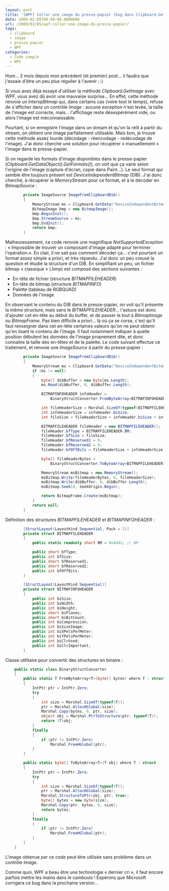 ```yaml
---
layout: post
title: '[WPF] Coller une image du presse-papier (bug dans Clipboard.GetImage)'
date: 2009-02-05T00:00:00.0000000
url: /2009/02/05/wpf-coller-une-image-du-presse-papier/
tags:
  - clipboard
  - image
  - presse-papier
  - WPF
categories:
  - Code sample
  - WPF
---
```



Hum... 2 mois depuis mon précédent (et premier) post... il faudra que j'essaie d'être un peu plus régulier à l'avenir ;-)

Si vous avez déjà essayé d'utiliser la méthode *Clipboard.GetImage* avec WPF, vous avez dû avoir une mauvaise surprise... En effet, cette méthode renvoie un *InteropBitmap* qui, dans certains cas (voire tout le temps), refuse de s'afficher dans un contrôle *Image* : aucune exception n'est levée, la taille de l'image est correcte, mais... l'affichage reste désespérément vide, ou alors l'image est méconnaissable.

Pourtant, si on enregistre l'image dans un stream et qu'on la relit à partir du stream, on obtient une image parfaitement utilisable. Mais bon, je trouve  cette méthode assez lourde (décodage - réencodage - redécodage de l'image). J'ai donc cherché une solution pour récupérer « manuellement » l'image dans le presse-papier.

Si on regarde les formats d'image disponibles dans le presse-papier (*Clipboard.GetDataObject().GetFormats()*), on voit que ça varie selon l'origine de l'image (capture d'écran, copie dans Paint…). Le seul format qui semble être toujours présent est *DeviceIndependentBitmap* (DIB). J'ai donc cherché, à récupérer le *MemoryStream* pour ce format, et à le décoder en *BitmapSource* :

```csharp
        private ImageSource ImageFromClipboardDib()
        {
            MemoryStream ms = Clipboard.GetData("DeviceIndependentBitmap") as MemoryStream;
            BitmapImage bmp = new BitmapImage();
            bmp.BeginInit();
            bmp.StreamSource = ms;
            bmp.EndInit();
            return bmp;
        }
```

Malheureusement, ce code renvoie une magnifique *NotSupportedException* : « Impossible de trouver un composant d'image adapté pour terminer l'opération.». En clair, il ne sait pas comment décoder ça… c'est pourtant un format assez simple a priori, et très répandu. J'ai donc un peu creusé la question et étudié la structure d'un DIB. En simplifiant un peu, un fichier bitmap « classique » (.bmp) est composé des sections suivantes :

- En-tête de fichier (structure *BITMAPFILEHEADER*)
- En-tête de bitmap (structure *BITMAPINFO*)
- Palette (tableau de RGBQUAD)
- Données de l'image


En observant le contenu du DIB dans le presse-papier, on voit qu'il présente la même structure, mais sans le *BITMAPFILEHEADER*… l'astuce est donc d'ajouter cet en-tête au début du buffer, et de passer le tout à *BitmapImage* ou *BitmapFrame*. Pas bien difficile a priori… là où ça se corse, c'est qu'il faut renseigner dans cet en-tête certaines valeurs qu'on ne peut obtenir qu'en lisant le contenu de l'image. Il faut notamment indiquer à quelle position débutent les données de l'image proprement dite, et donc connaitre la taille des en-têtes et de la palette. Le code suivant effectue ce traitement, et renvoie une *ImageSource* à partir du presse-papier :

```csharp
        private ImageSource ImageFromClipboardDib()
        {
            MemoryStream ms = Clipboard.GetData("DeviceIndependentBitmap") as MemoryStream;
            if (ms != null)
            {
                byte[] dibBuffer = new byte[ms.Length];
                ms.Read(dibBuffer, 0, dibBuffer.Length);

                BITMAPINFOHEADER infoHeader =
                    BinaryStructConverter.FromByteArray<BITMAPINFOHEADER>(dibBuffer);

                int fileHeaderSize = Marshal.SizeOf(typeof(BITMAPFILEHEADER));
                int infoHeaderSize = infoHeader.biSize;
                int fileSize = fileHeaderSize + infoHeader.biSize + infoHeader.biSizeImage;

                BITMAPFILEHEADER fileHeader = new BITMAPFILEHEADER();
                fileHeader.bfType = BITMAPFILEHEADER.BM;
                fileHeader.bfSize = fileSize;
                fileHeader.bfReserved1 = 0;
                fileHeader.bfReserved2 = 0;
                fileHeader.bfOffBits = fileHeaderSize + infoHeaderSize + infoHeader.biClrUsed * 4;

                byte[] fileHeaderBytes =
                    BinaryStructConverter.ToByteArray<BITMAPFILEHEADER>(fileHeader);

                MemoryStream msBitmap = new MemoryStream();
                msBitmap.Write(fileHeaderBytes, 0, fileHeaderSize);
                msBitmap.Write(dibBuffer, 0, dibBuffer.Length);
                msBitmap.Seek(0, SeekOrigin.Begin);

                return BitmapFrame.Create(msBitmap);
            }
            return null;
        }
```

Définition des structures *BITMAPFILEHEADER* et *BITMAPINFOHEADER* :

```csharp
        [StructLayout(LayoutKind.Sequential, Pack = 2)]
        private struct BITMAPFILEHEADER
        {
            public static readonly short BM = 0x4d42; // BM

            public short bfType;
            public int bfSize;
            public short bfReserved1;
            public short bfReserved2;
            public int bfOffBits;
        }

        [StructLayout(LayoutKind.Sequential)]
        private struct BITMAPINFOHEADER
        {
            public int biSize;
            public int biWidth;
            public int biHeight;
            public short biPlanes;
            public short biBitCount;
            public int biCompression;
            public int biSizeImage;
            public int biXPelsPerMeter;
            public int biYPelsPerMeter;
            public int biClrUsed;
            public int biClrImportant;
        }
```

Classe utilitaire pour convertir des structures en binaire :

```csharp
    public static class BinaryStructConverter
    {
        public static T FromByteArray<T>(byte[] bytes) where T : struct
        {
            IntPtr ptr = IntPtr.Zero;
            try
            {
                int size = Marshal.SizeOf(typeof(T));
                ptr = Marshal.AllocHGlobal(size);
                Marshal.Copy(bytes, 0, ptr, size);
                object obj = Marshal.PtrToStructure(ptr, typeof(T));
                return (T)obj;
            }
            finally
            {
                if (ptr != IntPtr.Zero)
                    Marshal.FreeHGlobal(ptr);
            }
        }

        public static byte[] ToByteArray<T>(T obj) where T : struct
        {
            IntPtr ptr = IntPtr.Zero;
            try
            {
                int size = Marshal.SizeOf(typeof(T));
                ptr = Marshal.AllocHGlobal(size);
                Marshal.StructureToPtr(obj, ptr, true);
                byte[] bytes = new byte[size];
                Marshal.Copy(ptr, bytes, 0, size);
                return bytes;
            }
            finally
            {
                if (ptr != IntPtr.Zero)
                    Marshal.FreeHGlobal(ptr);
            }
        }
    }
```

L'image obtenue par ce code peut être utilisée sans problème dans un contrôle *Image*.

Comme quoi, WPF a beau être une technologie « dernier cri », il faut encore parfois mettre les mains dans le cambouis ! Espérons que Microsoft corrigera ce bug dans la prochaine version…

